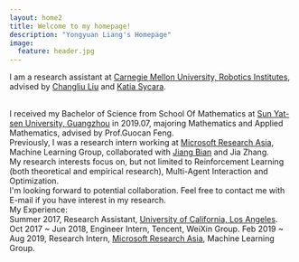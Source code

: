 ```yaml
---
layout: home2
title: Welcome to my homepage!
description: "Yongyuan Liang's Homepage"
image:
  feature: header.jpg
---
```


I am a research assistant at <a href="https://www.ri.cmu.edu/" target="_blank">Carnegie Mellon University, Robotics Institutes</a>, advised by <a href="https://www.ri.cmu.edu/ri-faculty/changliu-liu/" target="_blank">Changliu Liu</a> and <a href="https://www.ri.cmu.edu/ri-faculty/katia-sycara/" target="_blank">Katia Sycara</a>.

<br />
I received my Bachelor of Science from School Of Mathematics at <a href="http://www.sysu.edu.cn/2012/en/index.htm" target="_blank">Sun Yat-sen University, Guangzhou</a> in 2019.07, majoring Mathematics and Applied Mathematics, advised by Prof.Guocan Feng.

<br />
Previously, I was a research intern working at <a href="https://www.microsoft.com/en-us/research/lab/microsoft-research-asia/" target="_blank">Microsoft Research Asia</a>, Machine Learning Group, collaborated with <a href="https://sites.google.com/site/jiangbianhome/" target="_blank">Jiang Bian</a> and Jia Zhang.

<br />
My research interests focus on, but not limited to Reinforcement Learning (both theoretical and empirical research), Multi-Agent Interaction and Optimization.
<br />
I'm looking forward to potential collaboration. Feel free to contact me with E-mail if you have interest in my research.

<br />
My Experience:
<br />
Summer 2017, Research Assistant, <a href="http://www.ucla.edu/" target="_blank">University of California, Los Angeles</a>.
<br />
Oct 2017 ~ Jun 2018, Engineer Intern, Tencent, WeiXin Group.
Feb 2019 ~ Aug 2019, Research Intern, <a href="https://www.microsoft.com/en-us/research/lab/microsoft-research-asia/" target="_blank">Microsoft Research Asia</a>, Machine Learning Group.

